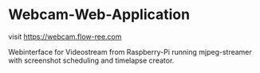Webcam-Web-Application
===

visit https://webcam.flow-ree.com

Webinterface for Videostream from Raspberry-Pi running mjpeg-streamer with screenshot scheduling and timelapse creator.
